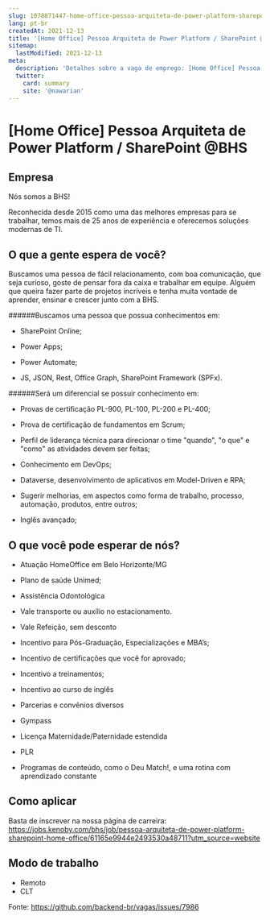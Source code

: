 ```yaml
---
slug: 1078871447-home-office-pessoa-arquiteta-de-power-platform-sharepoint-at-bhs
lang: pt-br
createdAt: 2021-12-13
title: '[Home Office] Pessoa Arquiteta de Power Platform / SharePoint @BHS - Vaga de Emprego'
sitemap:
  lastModified: 2021-12-13
meta:
  description: 'Detalhes sobre a vaga de emprego: [Home Office] Pessoa Arquiteta de Power Platform / SharePoint @BHS'
  twitter:
    card: summary
    site: '@nawarian'
---
```


# [Home Office] Pessoa Arquiteta de Power Platform / SharePoint @BHS

<!--- Regras do canal: https://github.com/CocoaHeadsBrasil/vagas/   --->

<!--- Atenção! Verifique as regras do canal antes de postar sua vaga. Vagas fora das regras serão excluídas e a reincidência pode causar o banimento do usuário no canal. Obrigado!  --->

<!---
    Se a vaga for presencial, adicione ao início da issue o código do Estado.
    exemplo: [SP - Morumbi] EmpresaFictícia - Desenvolvedor iOS Pleno
 --->
 
 <!--- Por favor, siga o fluxo abaixo --->

## Empresa
 Nós somos a BHS!

Reconhecida desde 2015 como uma das melhores empresas para se trabalhar, temos mais de 25 anos de experiência e oferecemos soluções modernas de TI.

## O que a gente espera de você?
Buscamos uma pessoa de fácil relacionamento, com boa comunicação, que seja curioso, goste de pensar fora da caixa e trabalhar em equipe. Alguém que queira fazer parte de projetos incríveis e tenha muita vontade de aprender, ensinar e crescer junto com a BHS.

######Buscamos uma pessoa que possua conhecimentos em:

- SharePoint Online;

- Power Apps;

- Power Automate;

- JS, JSON, Rest, Office Graph, SharePoint Framework (SPFx).

######Será um diferencial se possuir conhecimento em:

- Provas de certificação PL-900, PL-100, PL-200 e PL-400;

- Prova de certificação de fundamentos em Scrum;

- Perfil de liderança técnica para direcionar o time "quando", "o que" e "como" as atividades devem ser feitas;

- Conhecimento em DevOps;

- Dataverse, desenvolvimento de aplicativos em Model-Driven e RPA;

- Sugerir melhorias, em aspectos como forma de trabalho, processo, automação, produtos, entre outros;

- Inglês avançado;

## O que você pode esperar de nós?

 - Atuação HomeOffice em Belo Horizonte/MG

- Plano de saúde Unimed;

- Assistência Odontológica

- Vale transporte ou auxílio no estacionamento.

- Vale Refeição, sem desconto

- Incentivo para Pós-Graduação, Especializações e MBA’s;

- Incentivo de certificações que você for aprovado;

- Incentivo a treinamentos;

- Incentivo ao curso de inglês

- Parcerias e convênios diversos

- Gympass

- Licença Maternidade/Paternidade estendida

- PLR

- Programas de conteúdo, como o Deu Match!, e uma rotina com aprendizado constante

## Como aplicar
Basta de inscrever na nossa página de carreira: https://jobs.kenoby.com/bhs/job/pessoa-arquiteta-de-power-platform-sharepoint-home-office/61165e9944e2493530a48711?utm_source=website

## Modo de trabalho
- Remoto
- CLT

Fonte: https://github.com/backend-br/vagas/issues/7986